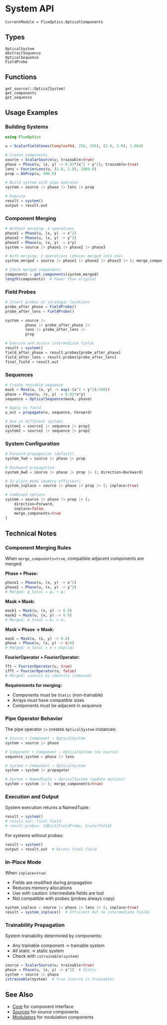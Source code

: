 # System API

```@meta
CurrentModule = FluxOptics.OpticalComponents
```

## Types

```@docs
OpticalSystem
AbstractSequence
OpticalSequence
FieldProbe
```

## Functions

```@docs
get_source(::OpticalSystem)
get_components
get_sequence
```

## Usage Examples

### Building Systems

```julia
using FluxOptics

u = ScalarField(ones(ComplexF64, 256, 256), (2.0, 2.0), 1.064)

# Create components
source = ScalarSource(u; trainable=true)
phase = Phase(u, (x, y) -> 0.01*(x^2 + y^2); trainable=true)
lens = FourierLens(u, (2.0, 2.0), 1000.0)
prop = ASProp(u, 500.0)

# Build system with pipe operator
system = source |> phase |> lens |> prop

# Execute
result = system()
output = result.out
```

### Component Merging

```julia
# Without merging: 4 operations
phase1 = Phase(u, (x, y) -> x^2)
phase2 = Phase(u, (x, y) -> y^2)
phase3 = Phase(u, (x, y) -> x*y)
system = source |> phase1 |> phase2 |> phase3

# With merging: 2 operations (phases merged into one)
system_merged = source |> phase1 |> phase2 |> phase3 |> (; merge_components=true)

# Check merged components
components = get_components(system_merged)
length(components)  # Fewer than original
```

### Field Probes

```julia
# Insert probes at strategic locations
probe_after_phase = FieldProbe()
probe_after_lens = FieldProbe()

system = source |> 
         phase |> probe_after_phase |>
         lens |> probe_after_lens |>
         prop

# Execute and access intermediate fields
result = system()
field_after_phase = result.probes[probe_after_phase]
field_after_lens = result.probes[probe_after_lens]
final_field = result.out
```

### Sequences

```julia
# Create reusable sequence
mask = Mask(u, (x, y) -> exp(-(x^2 + y^2)/100))
phase = Phase(u, (x, y) -> 0.01*x*y)
sequence = OpticalSequence(mask, phase)

# Apply to field
u_out = propagate(u, sequence, Forward)

# Use in different systems
system1 = source1 |> sequence |> prop1
system2 = source2 |> sequence |> prop2
```

### System Configuration

```julia
# Forward propagation (default)
system_fwd = source |> phase |> prop

# Backward propagation
system_bwd = source |> phase |> prop |> (; direction=Backward)

# In-place mode (memory efficient)
system_inplace = source |> phase |> prop |> (; inplace=true)

# Combined options
system = source |> phase |> prop |> (; 
    direction=Forward, 
    inplace=false, 
    merge_components=true
)
```

## Technical Notes

### Component Merging Rules

When `merge_components=true`, compatible adjacent components are merged:

**Phase + Phase:**
```julia
phase1 = Phase(u, (x, y) -> x^2)
phase2 = Phase(u, (x, y) -> y^2)
# Merged: φ_total = φ₁ + φ₂
```

**Mask × Mask:**
```julia
mask1 = Mask(u, (x, y) -> 0.8)
mask2 = Mask(u, (x, y) -> 0.9)
# Merged: m_total = m₁ × m₂
```

**Mask × Phase → Mask:**
```julia
mask = Mask(u, (x, y) -> 0.8)
phase = Phase(u, (x, y) -> π/4)
# Merged: m_total = m × exp(iφ)
```

**FourierOperator + FourierOperator:**
```julia
fft = FourierOperator(u, true)
ifft = FourierOperator(u, false)
# Merged: cancels to identity (removed)
```

**Requirements for merging:**
- Components must be `Static` (non-trainable)
- Arrays must have compatible sizes
- Components must be adjacent in sequence

### Pipe Operator Behavior

The pipe operator `|>` creates `OpticalSystem` instances:

```julia
# Source + Component → OpticalSystem
system = source |> phase

# Component + Component → OpticalSystem (no source)
sequence_system = phase |> lens

# System + Component → OpticalSystem
system = system |> propagator

# System + NamedTuple → OpticalSystem (update options)
system = system |> (; merge_components=true)
```

### Execution and Output

System execution returns a NamedTuple:
```julia
result = system()
# result.out: final field
# result.probes: IdDict{FieldProbe, ScalarField}
```

For systems without probes:
```julia
result = system()
output = result.out  # Access final field
```

### In-Place Mode

When `inplace=true`:
- Fields are modified during propagation
- Reduces memory allocations
- Use with caution: intermediate fields are lost
- Not compatible with probes (probes always copy)

```julia
system_inplace = source |> phase |> lens |> (; inplace=true)
result = system_inplace()  # Efficient but no intermediate fields
```

### Trainability Propagation

System trainability determined by components:
- Any trainable component → trainable system
- All static → static system
- Check with `istrainable(system)`

```julia
source = ScalarSource(u; trainable=true)
phase = Phase(u, (x, y) -> x^2)  # Static
system = source |> phase
istrainable(system)  # true (source is trainable)
```

## See Also

- [Core](../core/index.md) for component interface
- [Sources](../sources/index.md) for source components
- [Modulators](../modulators/index.md) for modulation components
